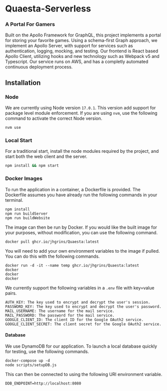# Quaesta-Serverless

### A Portal For Gamers

Built on the Apollo Framework for GraphQL, this project implements a portal for storing your favorite games. Using a schema-first Graph approach, we implement an Apollo Server, with support for services such as authentication, logging, mocking, and testing. Our frontend is React based Apollo Client, utilizing hooks and new technology such as Webpack v5 and Typescript. Our service runs on AWS, and has a completly automated continuous deployment process.

## Installation

### Node

We are currently using Node version `17.0.1`. This version add support for package level module enforcement. If you are using `nvm`, use the following command to activate the correct Node version.

```bash
nvm use
```

### Local Start

For a traditional start, install the node modules required by the project, and start both the web client and the server.

```bash
npm install && npm start
```

### Docker Images

To run the application in a container, a Dockerfile is provided. The Dockerfile assumes you have already run the following commands in your terminal.

```
npm install
npm run buildServer
npm run buildWebsite
```

The image can then be run by Docker. If you would like the built image for your purposes, without modification, you can use the following command.

```
docker pull ghcr.io/jhgrins/Quaesta:latest
```

You will need to add your own environment variables to the image if pulled. You can do this with the following commands.

```
docker run -d -it --name temp ghcr.io/jhgrins/Quaesta:latest
docker 
docker
docker
```

We currently support the following variables in a `.env` file with key=value pairs.

```
AUTH_KEY: The key used to encrypt and decrypt the user's session.
PASSWORD_KEY: The key used to encrypt and decrypt the user's password.
MAIL_USERNAME: The username for the mail service.
MAIL_PASSWORD: The password for the mail service.
GOOGLE_CLIENT_ID: The client ID for the Google OAuth2 service.
GOOGLE_CLIENT_SECRET: The client secret for the Google OAuth2 service.
```

#### Database

We use DynamoDB for our application. To launch a local database quickly for testing, use the following commands.

```
docker-compose up -d
node scripts/setupDB.js
```

This can then be connected to using the following URI environment variable.

```
DDB_ENDPOINT=http://localhost:8080
```

